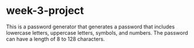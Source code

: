 # week-3-project

This is a password generator that generates a password that includes lowercase letters, uppercase letters, symbols, and numbers. The password can have a length of 8 to 128 characters.
